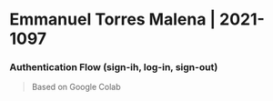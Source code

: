 # Emmanuel Torres Malena | 2021-1097

### Authentication Flow (sign-ih, log-in, sign-out)
>Based on Google Colab
